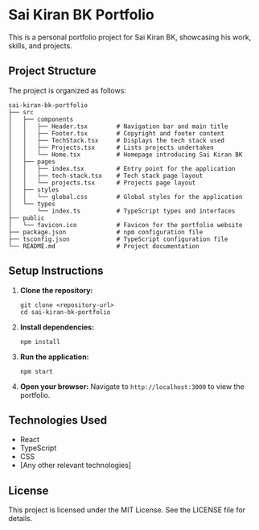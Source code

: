 # Sai Kiran BK Portfolio

This is a personal portfolio project for Sai Kiran BK, showcasing his work, skills, and projects.

## Project Structure

The project is organized as follows:

```
sai-kiran-bk-portfolio
├── src
│   ├── components
│   │   ├── Header.tsx        # Navigation bar and main title
│   │   ├── Footer.tsx        # Copyright and footer content
│   │   ├── TechStack.tsx     # Displays the tech stack used
│   │   ├── Projects.tsx      # Lists projects undertaken
│   │   └── Home.tsx          # Homepage introducing Sai Kiran BK
│   ├── pages
│   │   ├── index.tsx         # Entry point for the application
│   │   ├── tech-stack.tsx    # Tech stack page layout
│   │   └── projects.tsx      # Projects page layout
│   ├── styles
│   │   └── global.css        # Global styles for the application
│   └── types
│       └── index.ts          # TypeScript types and interfaces
├── public
│   └── favicon.ico           # Favicon for the portfolio website
├── package.json              # npm configuration file
├── tsconfig.json             # TypeScript configuration file
└── README.md                 # Project documentation
```

## Setup Instructions

1. **Clone the repository:**
   ```
   git clone <repository-url>
   cd sai-kiran-bk-portfolio
   ```

2. **Install dependencies:**
   ```
   npm install
   ```

3. **Run the application:**
   ```
   npm start
   ```

4. **Open your browser:**
   Navigate to `http://localhost:3000` to view the portfolio.

## Technologies Used

- React
- TypeScript
- CSS
- [Any other relevant technologies]

## License

This project is licensed under the MIT License. See the LICENSE file for details.